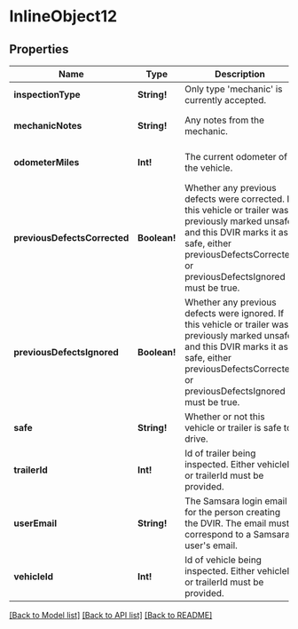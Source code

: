 # InlineObject12

## Properties
Name | Type | Description | Notes
------------ | ------------- | ------------- | -------------
**inspectionType** | **String!** | Only type &#39;mechanic&#39; is currently accepted. | [default to null]
**mechanicNotes** | **String!** | Any notes from the mechanic. | [optional] [default to null]
**odometerMiles** | **Int!** | The current odometer of the vehicle. | [optional] [default to null]
**previousDefectsCorrected** | **Boolean!** | Whether any previous defects were corrected. If this vehicle or trailer was previously marked unsafe, and this DVIR marks it as safe, either previousDefectsCorrected or previousDefectsIgnored must be true. | [optional] [default to null]
**previousDefectsIgnored** | **Boolean!** | Whether any previous defects were ignored. If this vehicle or trailer was previously marked unsafe, and this DVIR marks it as safe, either previousDefectsCorrected or previousDefectsIgnored must be true. | [optional] [default to null]
**safe** | **String!** | Whether or not this vehicle or trailer is safe to drive. | [default to null]
**trailerId** | **Int!** | Id of trailer being inspected. Either vehicleId or trailerId must be provided. | [optional] [default to null]
**userEmail** | **String!** | The Samsara login email for the person creating the DVIR. The email must correspond to a Samsara user&#39;s email. | [default to null]
**vehicleId** | **Int!** | Id of vehicle being inspected. Either vehicleId or trailerId must be provided. | [optional] [default to null]

[[Back to Model list]](../README.md#documentation-for-models) [[Back to API list]](../README.md#documentation-for-api-endpoints) [[Back to README]](../README.md)


